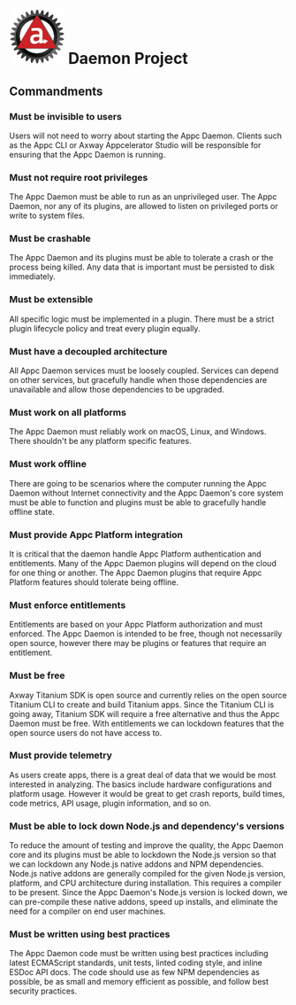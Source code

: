 # ![Appc Daemon logo](images/appc-daemon.png) Daemon Project

## Commandments

### Must be invisible to users

Users will not need to worry about starting the Appc Daemon. Clients such as the Appc CLI or Axway
Appcelerator Studio will be responsible for ensuring that the Appc Daemon is running.

### Must not require root privileges

The Appc Daemon must be able to run as an unprivileged user. The Appc Daemon, nor any of its
plugins, are allowed to listen on privileged ports or write to system files.

### Must be crashable

The Appc Daemon and its plugins must be able to tolerate a crash or the process being killed. Any
data that is important must be persisted to disk immediately.

### Must be extensible

All specific logic must be implemented in a plugin. There must be a strict plugin lifecycle policy
and treat every plugin equally.

### Must have a decoupled architecture

All Appc Daemon services must be loosely coupled. Services can depend on other services, but
gracefully handle when those dependencies are unavailable and allow those dependencies to be
upgraded.

### Must work on all platforms

The Appc Daemon must reliably work on macOS, Linux, and Windows. There shouldn't be any platform
specific features.

### Must work offline

There are going to be scenarios where the computer running the Appc Daemon without Internet
connectivity and the Appc Daemon's core system must be able to function and plugins must be able to
gracefully handle offline state.

### Must provide Appc Platform integration

It is critical that the daemon handle Appc Platform authentication and entitlements. Many of the
Appc Daemon plugins will depend on the cloud for one thing or another. The Appc Daemon plugins that
require Appc Platform features should tolerate being offline.

### Must enforce entitlements

Entitlements are based on your Appc Platform authorization and must enforced. The Appc Daemon is
intended to be free, though not necessarily open source, however there may be plugins or features
that require an entitlement.

### Must be free

Axway Titanium SDK is open source and currently relies on the open source Titanium CLI to create and
build Titanium apps. Since the Titanium CLI is going away, Titanium SDK will require a free
alternative and thus the Appc Daemon must be free. With entitlements we can lockdown features that
the open source users do not have access to.

### Must provide telemetry

As users create apps, there is a great deal of data that we would be most interested in analyzing.
The basics include hardware configurations and platform usage. However it would be great to get
crash reports, build times, code metrics, API usage, plugin information, and so on.

### Must be able to lock down Node.js and dependency's versions

To reduce the amount of testing and improve the quality, the Appc Daemon core and its plugins must
be able to lockdown the Node.js version so that we can lockdown any Node.js native addons and NPM
dependencies. Node.js native addons are generally compiled for the given Node.js version, platform,
and CPU architecture during installation. This requires a compiler to be present. Since the Appc
Daemon's Node.js version is locked down, we can pre-compile these native addons, speed up installs,
and eliminate the need for a compiler on end user machines.

### Must be written using best practices

The Appc Daemon code must be written using best practices including latest ECMAScript standards,
unit tests, linted coding style, and inline ESDoc API docs. The code should use as few NPM
dependencies as possible, be as small and memory efficient as possible, and follow best security
practices.
